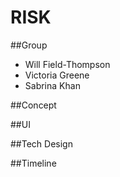 # RISK

##Group
- Will Field-Thompson
- Victoria Greene
- Sabrina Khan

##Concept

##UI

##Tech Design

##Timeline
